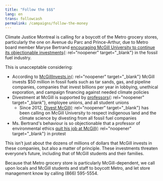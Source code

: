 ```yaml
---
title: "Follow the $$$"
lang: en
trans: followcash
permalink: /campaigns/follow-the-money
---
```

Climate Justice Montreal is calling for a boycott of the Metro grocery stores, particularly the one on Avenue du Parc and Prince-Arthur, due to Metro board member Maryse Bertrand [encouraging McGill University to continue its objectionable investments](https://www.mcgill.ca/boardofgovernors/files/boardofgovernors/06._gd19-50_camsr_report.pdf){: rel="noopener" target="_blank"} in the fossil fuel industry.

This is unacceptable considering:
* According to [McGillInvests.in](https://mcgillinvests.in){: rel="noopener" target="_blank"} McGill invests $50 million in fossil fuels such as tar sands, gas, and pipeline companies, companies that invest billions per year in lobbying, unethical exporation, and campaign financing against needed climate policies
* Divestment at McGill is supported by [professors](http://www.mcgilltribune.com/news/mcgill-senate-votes-to-support-divestment-091818/){: rel="noopener" target="_blank"}, employee unions, and all student unions
  * Since 2012, [Divest McGill](https://www.divestmcgill.com/our-work){: rel="noopener" target="_blank"} has been calling on McGill University to respect indigenous land and the climate science by divesting from all fossil fuel companies
* Ms. Bertrand's behaviour is so objectionable that a professor of environmental ethics [quit his job at McGill](https://www.cbc.ca/news/canada/montreal/mcgill-university-professor-resigns-amid-refusal-to-divest-1.5426979){: rel="noopener" target="_blank"} in protest

This isn’t just about the dozens of millions of dollars that McGill invests in these companies, but also a matter of principle. These investments threaten everyone’s future, including that of McGill students and their families.

Because that Metro grocery store is particularly McGill-dependent, we call upon locals and McGill students and staff to boycott Metro, and let store management know by calling (866) 595-5554.
